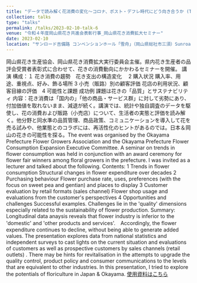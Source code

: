 ```yaml
---
title: "データで読み解く花消費の変化～コロナ、ポスト・デフレ時代にどう向き合うか (The changing phase of flower consumption seen through the time-series data - how to face the post-corona post-deflation era)"
collection: talks
type: "talks"
permalink: /talks/2023-02-10-talk-6
venue: "令和４年度岡山県花き共進会表彰行事_岡山県花き消費拡大セミナー"
date: 2023-02-10
location: "サンロード吉備路 コンベンションホール「雪舟」（岡山県総社市三須）Sunroad Kibiji, Sojya, Okayama pref, Japan"
---
```


岡山県花き生産協会、岡山県花き消費拡大実行委員会主催。県内花き生産者の品評会受賞者表彰式に合わせて、花きの消費動向にかかわるセミナーを開催。 講演 構成：１ 花き消費の趨勢　花き支出の構造変化 　2 購入状況  購入率、用途、重視点、好み、飾る場所 3  小売（販路）別の顧客評価  花店の利用状況、顧客目線の評価　4 可能性と課題 成功例  課題は花きの「品質」とサステナビリティ  内容：花き消費は「国内の」「他の商品・サービス群」に対して劣勢にあり、付加価値を取れないまま、減退が続く。講演では、統計や独自調査のデータを駆使し、花の消費および販路（小売店）について、生活者の実態と評価を読み解く。他分野と同水準の品質管理、商品政策、コミュニケーションを導入して花を売る試みや、他業態とのコラボには、再活性化のヒントがあるのでは。日本＆岡山の花きの可能性を探る。The event was organised by the Okayama Prefecture Flower Growers Association and the Okayama Prefecture Flower Consumption Expansion Executive Committee. A seminar on trends in flower consumption was held in conjunction with an award ceremony for flower fair winners among floral growers in the prefecture. I was invited as a lecturer and talked about the following.  Contents: 1 Trends in flower consumption  Structural changes in flower expenditure over decades   2 Purchasing behaviour  Flower purchase rate, uses, preferences (with the focus on sweet pea and gentian) and places to display    3 Customer evaluation by retail formats (sales channel)   Flower shop usage and evaluations from the customer's perspectives   4 Opportunities and challenges   Successful examples. Challenges lie in the 'quality' dimensions especially related to the sustainability of flower production.  Summary: Longitudinal data anaysis reveals that flower industry is inferior to the 'domestic' and 'other products and services'.　Accordingly, the flower expenditure continues to decline, without being able to generate added values.  The presentation explores data from national statistics and independent surveys to cast lights on the current situation and evaluations of customers as well as prospective customers by sales channels (retail outlets) . There may be hints for revitalisation in the attempts to upgrade the quality control, product policy and consumer communications to the levels that are equivalent to other industries.  In this presentation, I tried to explore the potentials of floriculture in Japan & Okayama.  [使用資料はこちら](http://dx.doi.org/10.13140/RG.2.2.16282.31689)  

